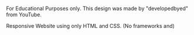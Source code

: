 For Educational Purposes only. This design was made by "developedbyed" from YouTube. 

Responsive Website using only HTML and CSS. (No frameworks and)
